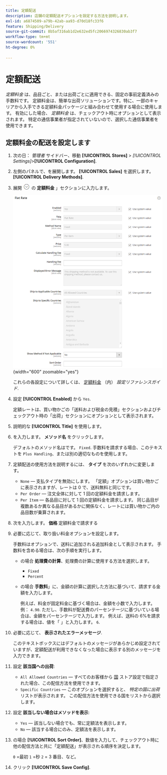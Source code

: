 ```yaml
---
title: 定額配送
description: 店舗の定額配送オプションを設定する方法を説明します。
exl-id: a6874509-a79b-42ab-aa93-d70d18fc33f6
feature: Shipping/Delivery
source-git-commit: 8b5af316ab1d2e632ed5fc2066974326830ab3f7
workflow-type: tm+mt
source-wordcount: '551'
ht-degree: 0%

---
```


# 定額配送

_定額料金_ は、品目ごと、または出荷ごとに適用できる、固定の事前定義済みの手数料です。 定額料金は、簡単な出荷ソリューションです。特に、一部のキャリアから入手できる定額料金パッケージと組み合わせて使用する場合に使用します。 有効にした場合、 _定額料金_ は、チェックアウト時にオプションとして表示されます。 特定の通信事業者が指定されていないので、選択した通信事業者を使用できます。

## 定額料金の配送を設定します

1. 次の日： _管理者_ サイドバー、移動 **[!UICONTROL Stores]** > _[!UICONTROL Settings]_>**[!UICONTROL Configuration]**.

1. 左側のパネルで、を展開します。 **[!UICONTROL Sales]** を選択します。 **[!UICONTROL Delivery Methods]**.

1. 展開 ![拡張セレクター](../assets/icon-display-expand.png) の **定額料金** 」セクションに入力します。

   ![定額料金](../configuration-reference/sales/assets/delivery-methods-flat-rate.png){width="600" zoomable="yes"}

   これらの各設定について詳しくは、 [定額料金](../configuration-reference/sales/delivery-methods.md#flat-rate) （内） _設定リファレンスガイド_.

1. 設定 **[!UICONTROL Enabled]** から `Yes`.

   定額レートは、買い物かごの「送料および税金の見積」セクションおよびチェックアウト時の「出荷」セクションにオプションとして表示されます。

1. 説明的な **[!UICONTROL Title]** を使用します。

1. を入力します。 **メソッド名** をクリックします。

   デフォルトのメソッド名はです。 `Fixed`. 手数料を請求する場合、このテキストを `Plus Handling`、または別の適切なものを使用します。

1. 定額配送の使用方法を説明するには、 **タイプ** を次のいずれかに変更します。

   - `None`  — 支払タイプを無効にします。 「定額」オプションは買い物かごに表示されますが、レートは 0 で、送料無料と同じです。
   - `Per Order`  — 注文全体に対して 1 回の定額料金を請求します。
   - `Per Item`  — 各品目に対して 1 回の定額料金を請求します。 同じ品目が複数あるか異なる品目があるかに関係なく、レートには買い物かご内の品目数が乗算されます。

1. 次を入力します。 **価格** 定額料金で請求する

1. 必要に応じて、取り扱い料金オプションを設定します。

   手数料はオプションで、送料に追加される追加料金として表示されます。 手数料を含める場合は、次の手順を実行します。

   - の場合 **処理費の計算**、処理費の計算に使用する方法を選択します。

      - `Fixed`
      - `Percent`

   - の場合 **手数料**」に、金額の計算に選択した方法に基づいて、請求する金額を入力します。

     例えば、料金が固定料金に基づく場合は、金額を小数で入力します。例： `4.90`. ただし、手数料が配送費のパーセンテージに基づいている場合は、金額をパーセンテージで入力します。 例えば、送料の 6%を請求する場合は、値を「 」と入力します。 `6`.

1. 必要に応じて、 **表示されたエラーメッセージ**.

   このテキストボックスにはデフォルトのメッセージがあらかじめ設定されていますが、定額配送が利用できなくなった場合に表示する別のメッセージを入力できます。

1. 設定 **該当国への出荷**:

   - `All Allowed Countries`  — すべてのお客様から [国](../getting-started/store-details.md#country-options) ストア設定で指定された場合、この配信方法を使用できます。
   - `Specific Countries`  — このオプションを選択すると、 _特定の国に出荷_ リストが表示されます。 この配信方法を使用できる国をリストから選択します。

1. 設定 **該当しない場合はメソッドを表示**:

   - `Yes`  — 該当しない場合でも、常に定額法を表示します。
   - `No`  — 該当する場合にのみ、定額法を表示します。

1. の場合 **[!UICONTROL Sort Order]**、数値を入力して、チェックアウト時に他の配信方法と共に「定額配送」が表示される順序を決定します。

   `0` =最初 `1` =秒 `2` = 3 番目、など。

1. クリック **[!UICONTROL Save Config]**.
